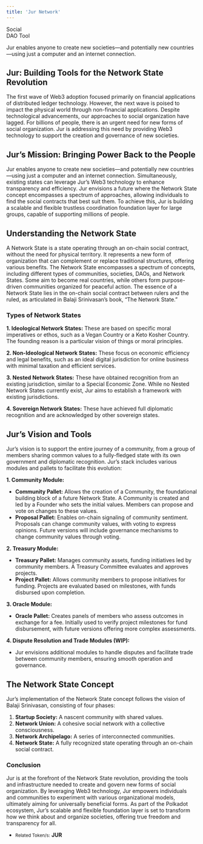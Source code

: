 ```yaml
---
title: 'Jur Network'
---
```

Social  
 DAO Tool  

Jur enables anyone to create new societies—and potentially new countries—using just a computer and an internet connection.

Jur: Building Tools for the Network State Revolution
----------------------------------------------------

The first wave of Web3 adoption focused primarily on financial applications of distributed ledger technology. However, the next wave is poised to impact the physical world through non-financial applications. Despite technological advancements, our approaches to social organization have lagged. For billions of people, there is an urgent need for new forms of social organization. Jur is addressing this need by providing Web3 technology to support the creation and governance of new societies.

**Jur’s Mission: Bringing Power Back to the People**
----------------------------------------------------

Jur enables anyone to create new societies—and potentially new countries—using just a computer and an internet connection. Simultaneously, existing states can leverage Jur’s Web3 technology to enhance transparency and efficiency. Jur envisions a future where the Network State concept encompasses a spectrum of approaches, allowing individuals to find the social contracts that best suit them. To achieve this, Jur is building a scalable and flexible trustless coordination foundation layer for large groups, capable of supporting millions of people.

Understanding the Network State
-------------------------------

A Network State is a state operating through an on-chain social contract, without the need for physical territory. It represents a new form of organization that can complement or replace traditional structures, offering various benefits. The Network State encompasses a spectrum of concepts, including different types of communities, societies, DAOs, and Network States. Some aim to become real countries, while others form purpose-driven communities organized for peaceful action. The essence of a Network State lies in the on-chain social contract between rulers and the ruled, as articulated in Balaji Srinivasan’s book, “The Network State.”

### Types of Network States

**1. Ideological Network States:** These are based on specific moral imperatives or ethos, such as a Vegan Country or a Keto Kosher Country. The founding reason is a particular vision of things or moral principles.

**2. Non-Ideological Network States:** These focus on economic efficiency and legal benefits, such as an ideal digital jurisdiction for online business with minimal taxation and efficient services.

**3. Nested Network States:** These have obtained recognition from an existing jurisdiction, similar to a Special Economic Zone. While no Nested Network States currently exist, Jur aims to establish a framework with existing jurisdictions.

**4. Sovereign Network States:** These have achieved full diplomatic recognition and are acknowledged by other sovereign states.

Jur’s Vision and Tools
----------------------

Jur’s vision is to support the entire journey of a community, from a group of members sharing common values to a fully-fledged state with its own government and diplomatic recognition. Jur’s stack includes various modules and pallets to facilitate this evolution:

**1. Community Module:**

- **Community Pallet:** Allows the creation of a Community, the foundational building block of a future Network State. A Community is created and led by a Founder who sets the initial values. Members can propose and vote on changes to these values.
- **Proposal Pallet:** Enables on-chain signaling of community sentiment. Proposals can change community values, with voting to express opinions. Future versions will include governance mechanisms to change community values through voting.

**2. Treasury Module:**

- **Treasury Pallet:** Manages community assets, funding initiatives led by community members. A Treasury Committee evaluates and approves projects.
- **Project Pallet:** Allows community members to propose initiatives for funding. Projects are evaluated based on milestones, with funds disbursed upon completion.

**3. Oracle Module:**

- **Oracle Pallet:** Creates panels of members who assess outcomes in exchange for a fee. Initially used to verify project milestones for fund disbursement, with future versions offering more complex assessments.

**4. Dispute Resolution and Trade Modules (WIP):**

- Jur envisions additional modules to handle disputes and facilitate trade between community members, ensuring smooth operation and governance.

The Network State Concept
-------------------------

Jur’s implementation of the Network State concept follows the vision of Balaji Srinivasan, consisting of four phases:

1. **Startup Society:** A nascent community with shared values.
2. **Network Union:** A cohesive social network with a collective consciousness.
3. **Network Archipelago:** A series of interconnected communities.
4. **Network State:** A fully recognized state operating through an on-chain social contract.

### Conclusion

Jur is at the forefront of the Network State revolution, providing the tools and infrastructure needed to create and govern new forms of social organization. By leveraging Web3 technology, Jur empowers individuals and communities to experiment with various organizational models, ultimately aiming for universally beneficial forms. As part of the Polkadot ecosystem, Jur’s scalable and flexible foundation layer is set to transform how we think about and organize societies, offering true freedom and transparency for all.

- <small>Related Token/s:</small> **JUR**
